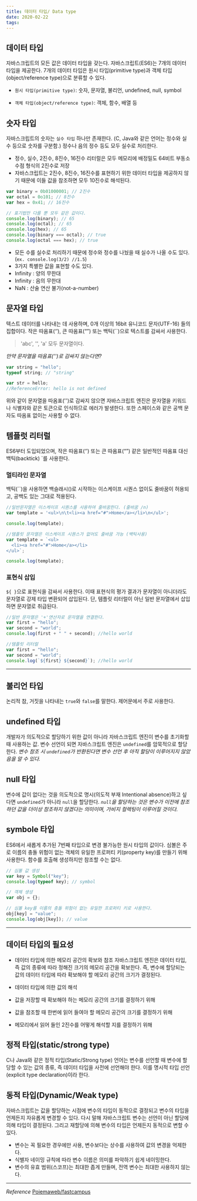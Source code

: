 ```yaml
---
title: 데이터 타입/ Data type
date: 2020-02-22
tags:
---
```


## 데이터 타입

자바스크립트의 모든 값은 데이터 타입을 갖는다. 자바스크립트(ES6)는 7개의 데이터 타입을 제공한다. 7개의 데이터 타입은 원시 타입(primitive type)과 객체 타입(object/reference type)으로 분류할 수 있다.

- `원시 타입(primitive type)`: 숫자, 문자열, 불리언, undefined, null, symbol

- `객체 타입(object/reference type)`: 객체, 함수, 배열 등

## 숫자 타입

자바스크립트의 숫자는 `실수 타입` 하나만 존재한다. (C, Java와 같은 언어는 정수와 실수 등으로 숫자를 구분함.) 정수나 음의 정수 등도 모두 실수로 처리한다.

- 정수, 실수, 2진수, 8진수, 16진수 리터럴은 모두 메모리에 배정밀도 64비트 부동소수점 형식의 2진수로 저장
- 자바스크립트는 2진수, 8진수, 16진수를 표현하기 위한 데이터 타입을 제공하지 않기 때문에 이들 값을 참조하면 모두 10진수로 해석된다.

```javascript
var binary = 0b01000001; // 2진수
var octal = 0o101; // 8진수
var hex = 0x41; // 16진수

// 표기법만 다를 뿐 모두 같은 값이다.
console.log(binary); // 65
console.log(octal); // 65
console.log(hex); // 65
console.log(binary === octal); // true
console.log(octal === hex); // true
```

- 모든 수를 실수로 처리하기 때문에 정수와 정수를 나눴을 때 실수가 나올 수도 있다. (`ex. console.log(3/2) //1.5`)
- 3가지 특별한 값을 표현할 수도 있다.
- Infinity : 양의 무한대
- Infinity : 음의 무한대
- NaN : 산술 연산 불가(not-a-number)

## 문자열 타입

텍스트 데이터를 나타내는 데 사용하며, 0개 이상의 16bit 유니코드 문자(UTF-16) 들의 집합이다. 작은 따옴표(‘’), 큰 따옴표(“”) 또는 백틱(``)으로 텍스트를 감싸서 사용한다.

> 'abc', '', 'a' 모두 문자열이다.

_만약 문자열을 따옴표('')로 감싸지 않는다면?_

```javascript
var string = "hello";
typeof string; // "string"

var str = hello;
//ReferenceError: hello is not defined
```

위와 같이 문자열을 따옴표('')로 감싸지 않으면 자바스크립트 엔진은 문자열을 키워드나 식별자와 같은 토큰으로 인식하므로 에러가 발생한다. 또한 스페이스와 같은 공백 문자도 따옴표 없이는 사용할 수 없다.

## 템플럿 리터럴

ES6부터 도입되었으며, 작은 따옴표(‘’) 또는 큰 따옴표(“”) 같은 일반적인 따옴표 대신 백틱(backtick) `를 사용한다.

### 멀티라인 문자열

백틱(``)을 사용하면 백슬래시(\)로 시작하는 이스케이프 시퀀스 없이도 줄바꿈이 허용되고, 공백도 있는 그대로 적용된다.

```javascript
//일반문자열은 이스케이프 시퀀스를 사용하여 줄바꿈한다. (줄바꿈 /n)
var template = '<ul>\n\t<li><a href="#">Home</a></li>\n</ul>';

console.log(template);

//템플릿 문자열은 이스케이프 시퀀스가 없어도 줄바꿈 가능 (백틱사용)
var template = `<ul>
  <li><a href="#">Home</a></li>
</ul>`;

console.log(template);
```

### 표현식 삽입

`${ }`으로 표현식을 감싸서 사용한다. 이때 표현식의 평가 결과가 문자열이 아니더라도 문자열로 강제 타입 변환되어 삽입된다. 단, 템플릿 리터럴이 아닌 일반 문자열에서 삽입하면 문자열로 취급된다.

```javascript
//일반 문자열은 '+'연산자로 문자열을 연결한다.
var first = "hello";
var second = "world";
console.log(first + " " + second); //hello world

//템플릿 리터럴
var first = "hello";
var second = "world";
console.log(`${first} ${second}`); //hello world
```

---

## 불리언 타입

논리적 참, 거짓을 나타내는 `true`와 `false`를 말한다. 제어문에서 주로 사용한다.

## undefined 타입

개발자가 의도적으로 할당하기 위한 값이 아니라 자바스크립트 엔진이 변수를 초기화할 때 사용하는 값. 변수 선언이 되면 자바스크립트 엔진은 `undefined`를 암묵적으로 할당한다. _변수 참조 시 `undefined`가 반환된다면 변수 선언 후 아직 할당이 이루어지지 않았음을 알 수 있다._

## null 타입

변수에 값이 없다는 것을 의도적으로 명시(의도적 부재 Intentional absence)하고 싶다면 `undefined`가 아니라 `null`을 할당한다. _`null`을 할당하는 것은 변수가 이전에 참조하던 값을 더이상 참조하지 않겠다는 의미이며, 가비지 컬렉팅이 이루어질 것이다._

## symbole 타입

ES6에서 새롭게 추가된 7번째 타입으로 변경 불가능한 원시 타입의 값이다. 심볼은 주로 이름의 충돌 위험이 없는 객체의 유일한 프로퍼티 키(property key)를 만들기 위해 사용한다. 함수를 호출해 생성하지만 참조할 수는 없다.

```javascript
// 심볼 값 생성
var key = Symbol("key");
console.log(typeof key); // symbol

// 객체 생성
var obj = {};

// 심볼 key를 이름의 충돌 위험이 없는 유일한 프로퍼티 키로 사용한다.
obj[key] = "value";
console.log(obj[key]); // value
```

---

## 데이터 타입의 필요성

- 데이터 타입에 의한 메모리 공간의 확보와 참조
  자바스크립트 엔진은 데이터 타입, 즉 값의 종류에 따라 정해진 크기의 메모리 공간을 확보한다. 즉, 변수에 할당되는 값의 데이터 타입에 따라 확보해야 할 메모리 공간의 크기가 결정된다.

- 데이터 타입에 의한 값의 해석
- 값을 저장할 때 확보해야 하는 메모리 공간의 크기를 결정하기 위해
- 값을 참조할 때 한번에 읽어 들여야 할 메모리 공간의 크기를 결정하기 위해
- 메모리에서 읽어 들인 2진수를 어떻게 해석할 지를 결정하기 위해

## 정적 타입(static/strong type)

C나 Java와 같은 정적 타입(Static/Strong type) 언어는 변수를 선언할 때 변수에 할당할 수 있는 값의 종류, 즉 데이터 타입을 사전에 선언해야 한다. 이를 명시적 타입 선언(explicit type declaration)이라 한다.

## 동적 타입(Dynamic/Weak type)

자바스크립트는 값을 할당하는 시점에 변수의 타입이 동적으로 결정되고 변수의 타입을 언제든지 자유롭게 변경할 수 있다. 다시 말해 자바스크립트 변수는 선언이 아닌 할당에 의해 타입이 결정된다. 그리고 재할당에 의해 변수의 타입은 언제든지 동적으로 변할 수 있다.

- 변수는 꼭 필요한 경우에만 사용, 변수보다는 상수를 사용하여 값의 변경을 억제한다.
- 식별자 네이밍 규칙에 따라 변수 이름은 의미를 파악하기 쉽게 네이밍한다.
- 변수의 유효 범위(스코프)는 최대한 좁게 만들며, 전역 변수는 최대한 사용하지 않는다.

---

_Reference_
[Poiemaweb/fastcampus](https://poiemaweb.com/fastcampus/type)
